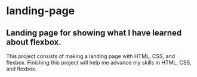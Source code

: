 # landing-page

## Landing page for showing what I have learned about flexbox.

This project consists of making a landing page with HTML, CSS, and flexbox. Finishing this project will help me
advance my skills in HTML, CSS, and flexbox.
